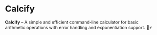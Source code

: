 # Calcify
**Calcify** – A simple and efficient command-line calculator for basic arithmetic operations with error handling and exponentiation support. 🔢⚡
